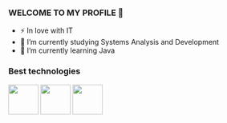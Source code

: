 ### WELCOME TO MY PROFILE 👋

- ⚡ In love with IT
- 🔭 I’m currently studying Systems Analysis and Development
- 🌱 I’m currently learning Java

### Best technologies

<div>
            <img src="https://cdn.jsdelivr.net/gh/devicons/devicon/icons/html5/html5-original.svg" width="60"/>            
            <img src="https://cdn.jsdelivr.net/gh/devicons/devicon/icons/css3/css3-original.svg" width="60"/>          
            <img src="https://cdn.jsdelivr.net/gh/devicons/devicon/icons/java/java-original.svg" width="60"/>         
</div>           
          
